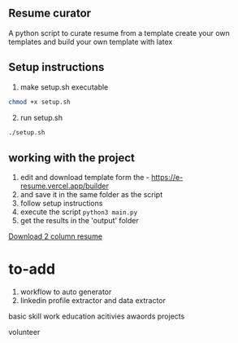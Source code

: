 ## Resume curator
A python script to curate resume from a template
create your own templates and build your own template with latex


## Setup instructions
1. make setup.sh executable
```bash
chmod +x setup.sh
```
2. run setup.sh
```bash
./setup.sh
```

## working with the project
1. edit and download template form the - https://e-resume.vercel.app/builder
2. and save it in the same folder as the script
3. follow setup instructions 
4. execute the script `python3 main.py`
5. get the results in the 'output' folder

<!-- download the files from output dir btn-->
<a href="output/2ColumnResume.pdf" download>Download 2 column resume</a>




# to-add
1. workflow to auto generator
2. linkedin profile extractor and data extractor

<!-- useful field from resume template  -->
basic 
skill 
work
education
acitivies
awaords
projects

<!-- useles -->
volunteer
